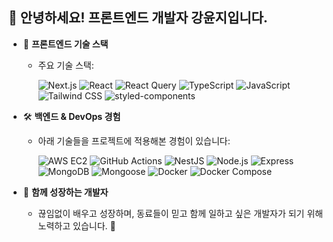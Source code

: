 ## 👋 안녕하세요! **프론트엔드 개발자 강윤지**입니다.

- 🔭 **프론트엔드 기술 스택**
  - 주요 기술 스택:

    ![Next.js](https://img.shields.io/badge/Next.js-000000?style=for-the-badge&logo=nextdotjs&logoColor=white)
    ![React](https://img.shields.io/badge/React-61DAFB?style=for-the-badge&logo=react&logoColor=white)
    ![React Query](https://img.shields.io/badge/React--Query-FF4154?style=for-the-badge&logo=react-query&logoColor=white)
    ![TypeScript](https://img.shields.io/badge/TypeScript-3178C6?style=for-the-badge&logo=typescript&logoColor=white)
    ![JavaScript](https://img.shields.io/badge/JavaScript-F7DF1E?style=for-the-badge&logo=javascript&logoColor=black)
    ![Tailwind CSS](https://img.shields.io/badge/TailwindCSS-06B6D4?style=for-the-badge&logo=tailwindcss&logoColor=white)
    ![styled-components](https://img.shields.io/badge/styled--components-DB7093?style=for-the-badge&logo=styled-components&logoColor=white)

- 🛠 **백엔드 & DevOps 경험**
  - 아래 기술들을 프로젝트에 적용해본 경험이 있습니다:

    ![AWS EC2](https://img.shields.io/badge/AWS%20EC2-FF9900?style=for-the-badge&logo=amazon-ec2&logoColor=white)
    ![GitHub Actions](https://img.shields.io/badge/GitHub%20Actions-2088FF?style=for-the-badge&logo=github-actions&logoColor=white)
    ![NestJS](https://img.shields.io/badge/NestJS-E0234E?style=for-the-badge&logo=nestjs&logoColor=white)
    ![Node.js](https://img.shields.io/badge/Node.js-339933?style=for-the-badge&logo=node.js&logoColor=white)
    ![Express](https://img.shields.io/badge/Express-000000?style=for-the-badge&logo=express&logoColor=white)
    ![MongoDB](https://img.shields.io/badge/MongoDB-47A248?style=for-the-badge&logo=mongodb&logoColor=white)
    ![Mongoose](https://img.shields.io/badge/Mongoose-880000?style=for-the-badge&logo=mongoose&logoColor=white)
    ![Docker](https://img.shields.io/badge/Docker-2496ED?style=for-the-badge&logo=docker&logoColor=white)
    ![Docker Compose](https://img.shields.io/badge/Docker--Compose-4285F4?style=for-the-badge&logo=docker&logoColor=white)
    
- 🌱 **함께 성장하는 개발자**
  - 끊임없이 배우고 성장하며, 동료들이 믿고 함께 일하고 싶은 개발자가 되기 위해 노력하고 있습니다. 🚀
